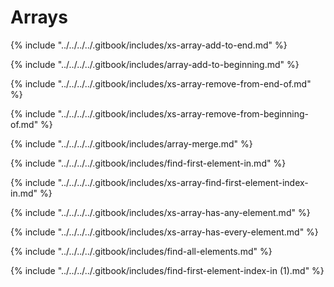 # Arrays

{% include "../../../../.gitbook/includes/xs-array-add-to-end.md" %}

{% include "../../../../.gitbook/includes/array-add-to-beginning.md" %}

{% include "../../../../.gitbook/includes/xs-array-remove-from-end-of.md" %}

{% include "../../../../.gitbook/includes/xs-array-remove-from-beginning-of.md" %}

{% include "../../../../.gitbook/includes/array-merge.md" %}

{% include "../../../../.gitbook/includes/find-first-element-in.md" %}

{% include "../../../../.gitbook/includes/xs-array-find-first-element-index-in.md" %}

{% include "../../../../.gitbook/includes/xs-array-has-any-element.md" %}

{% include "../../../../.gitbook/includes/xs-array-has-every-element.md" %}

{% include "../../../../.gitbook/includes/find-all-elements.md" %}

{% include "../../../../.gitbook/includes/find-first-element-index-in (1).md" %}
